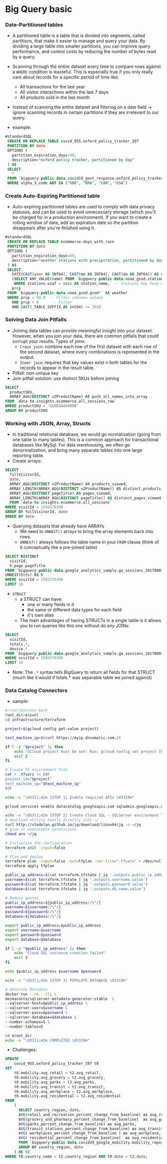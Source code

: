 # Big Query basic

### Date-Partitioned tables
- A partitioned table is a table that is divided into segments, called partitions, that make it easier to manage and query your data. By dividing a large table into smaller partitions, you can improve query performance, and control costs by reducing the number of bytes read by a query.

- Scanning through the entire dataset every time to compare rows against a `WHERE` condition is wasteful. This is especially true if you only really care about records for a specific period of time like:
  - All transactions for the last year
  - All visitor interactions within the last 7 days
  - All products sold in the last month
- Instead of scanning the entire dataset and filtering on a date field -> ignore scanning records in certain partitions if they are irrelevant to our query.
- example:
```sql
#standardSQL  
 CREATE OR REPLACE TABLE covid_955.oxford_policy_tracker_197
 PARTITION BY date
 OPTIONS (
   partition_expiration_days=90,
   description="oxford policy tracker, partitioned by day"
 ) AS
 SELECT
   *
 FROM `bigquery-public-data.covid19_govt_response.oxford_policy_tracker`
 WHERE alpha_3_code NOT IN ("GBR", "BRA", "CAN", "USA")
```

### Create Auto-Expiring Partitioned table
- Auto-expiring partitioned tables are used to comply with data privacy statuses, and can be used to avoid unnecessary storage (which you'll be charged for in a production environment). If you want to create a rolling window of data, add an expiration date so the partition disappears after you're finished using it.
```sql
#standardSQL
 CREATE OR REPLACE TABLE ecommerce.days_with_rain
 PARTITION BY date
 OPTIONS (
   partition_expiration_days=60,
   description="weather stations with precipitation, partitioned by day"
 ) AS
 SELECT
   DATE(CAST(year AS INT64), CAST(mo AS INT64), CAST(da AS INT64)) AS date,
   (SELECT ANY_VALUE(name) FROM `bigquery-public-data.noaa_gsod.stations` AS stations
    WHERE stations.usaf = stn) AS station_name,  -- Stations may have multiple names
   prcp
 FROM `bigquery-public-data.noaa_gsod.gsod*` AS weather
 WHERE prcp < 99.9  -- Filter unknown values
   AND prcp > 0      -- Filter
   AND CAST(_TABLE_SUFFIX AS int64) >= 2018
```

### Solving Data Join Pitfalls
- Joining data tables can provide meaningful insight into your dataset. However, when you join your data, there are common pitfalls that could corrupt your results. Types of joins:
  - `Cross join`: combine each row of the first dataset with each row of the second dataset, where every combinations is represented in the output.
  - `Inner join`: requires that key values exist n both tables for the records to appear in the result table.
- Pitfall: non-unique key
- Join pitfall solution: use distinct SKUs before joining
```sql
SELECT
  productSKU,
  ARRAY_AGG(DISTINCT v2ProductName) AS push_all_names_into_array
FROM `data-to-insights.ecommerce.all_sessions_raw`
WHERE productSKU = 'GGOEGAAX0098'
GROUP BY productSKU
```

### Working with JSON, Array, Structs
- In traditional relational database, we would go normalization (going from one table to many tables). This is a common approach for transactional databases like MySql. For data warehousing, we often go denormalization, and bring many separate tables into one large reporting table.
- Create arrays:
```sql
SELECT
  fullVisitorId,
  date,
  ARRAY_AGG(DISTINCT v2ProductName) AS products_viewed,
  ARRAY_LENGTH(ARRAY_AGG(DISTINCT v2ProductName)) AS distinct_products_viewed,
  ARRAY_AGG(DISTINCT pageTitle) AS pages_viewed,
  ARRAY_LENGTH(ARRAY_AGG(DISTINCT pageTitle)) AS distinct_pages_viewed
  FROM `data-to-insights.ecommerce.all_sessions`
WHERE visitId = 1501570398
GROUP BY fullVisitorId, date
ORDER BY date
```
- Querying datasets that already have ARRAYs
  - We need to `UNNEST()` arrays to bring the array elements back into rows.
  - `UNNEST()` always follows the table name in your `FROM` clause (think of it conceptually like a pre-joined table)
```sql
SELECT DISTINCT
  visitId,
  h.page.pageTitle
FROM `bigquery-public-data.google_analytics_sample.ga_sessions_20170801`,
UNNEST(hits) AS h
WHERE visitId = 1501570398
LIMIT 10
```

- `STRUCT`
  - a STRUCT can have:
    - one or many fields in it
    - the same or different data types for each field
    - it's own alias
  - The main advantages of having STRUCTs in a single table is it allows you to run queries like this one without do any JOINs:
```sql
SELECT
  visitId,
  totals.*,
  device.*
FROM `bigquery-public-data.google_analytics_sample.ga_sessions_20170801`
WHERE visitId = 1501570398
LIMIT 10
```
  - Note: The `.*` syntax tells BigQuery to return all fields for that STRUCT (much like it would if totals.* was separable table we joined against)

### Data Catalog Connectors
- sample:
```sh
#!/usr/bin/env bash
root_dir=$(pwd)
cd infrastructure/terraform

project=$(gcloud config get-value project)

test_machine_ip=$(curl https://myip.dnsomatic.com./)

if [ -z "$project" ]; then
    echo "GCloud project must be set! Run: gcloud config set project [MY_PROJECT]"
    exit 2
fi

# Create TF environment file
cat > .tfvars << EOF
project_id="$project"
test_machine_ip="$test_machine_ip"
EOF

echo -e "\033[1;42m [STEP 1] Enable required APIs \033[0m"

gcloud services enable datacatalog.googleapis.com sqladmin.googleapis.com --project $project

echo -e "\033[1;42m [STEP 2] Create Cloud SQL - SQLServer environment \033[0m"
# download utility tootls directly into ~/
curl http://stedolan.github.io/jq/download/linux64/jq -o ~/jq
# give it executable permissions
chmod a+x ~/jq

# Initialise the configuration
terraform init -input=false

# Plan and deploy
terraform plan -input=false -out=tfplan -var-file=".tfvars" > /dev/null 2>&1
terraform apply tfplan

public_ip_address=$(cat terraform.tfstate | jq '.outputs.public_ip_address.value')
username=$(cat terraform.tfstate | jq '.outputs.username.value')
password=$(cat terraform.tfstate | jq '.outputs.password.value')
database=$(cat terraform.tfstate | jq '.outputs.db_name.value')

# Remove quotes
public_ip_address=${public_ip_address//\"/}
username=${username//\"/}
password=${password//\"/}
database=${database//\"/}

export public_ip_address=$public_ip_address
export username=$username
export password=$password
export database=$database

if [ -z "$public_ip_address" ]; then
    echo "Cloud SQL instance creation failed"
    exit 3
fi

echo $public_ip_address $username $password

echo -e "\033[1;42m [STEP 3] POPULATE DATABASE \033[0m"

# Generate Metadata
docker run --rm --tty \
mesmacosta/sqlserver-metadata-generator:stable  \
--sqlserver-host=$public_ip_address \
--sqlserver-user=$username \
--sqlserver-pass=$password \
--sqlserver-database=$database \
--number-schemas=5 \
--number-tables=5

cd $root_dir
echo -e "\033[1;42m COMPLETED \033[0m"
```


- Challenges:
```sql
UPDATE
    covid_955.oxford_policy_tracker_197 t0
SET
    t0.mobility.avg_retail = t2.avg_retail,
    t0.mobility.avg_grocery = t2.avg_grocery,
    t0.mobility.avg_parks = t2.avg_parks,
    t0.mobility.avg_transit = t2.avg_transit,
    t0.mobility.avg_workplace = t2.avg_workplace,
    t0.mobility.avg_residential = t2.avg_residential
FROM
    (
      SELECT country_region, date,
      AVG(retail_and_recreation_percent_change_from_baseline) as avg_retail,
      AVG(grocery_and_pharmacy_percent_change_from_baseline)  as avg_grocery,
      AVG(parks_percent_change_from_baseline) as avg_parks,
      AVG(transit_stations_percent_change_from_baseline) as avg_transit,
      AVG( workplaces_percent_change_from_baseline ) as avg_workplace,
      AVG( residential_percent_change_from_baseline)  as avg_residential
      FROM `bigquery-public-data.covid19_google_mobility.mobility_report`
      GROUP BY country_region, date
    ) AS t2
WHERE t0.country_name = t2.country_region AND t0.date = t2.date;
```
